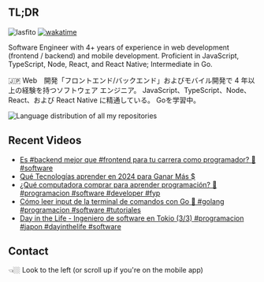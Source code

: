 
## TL;DR 　

<img src="https://komarev.com/ghpvc/?username=lasfito&label=Profile%20views&color=0e75b6&style=flat" alt="lasfito" />  [![wakatime](https://wakatime.com/badge/user/5f64052e-88c6-4b16-a87a-e9f52142e69a.svg)](https://wakatime.com/@5f64052e-88c6-4b16-a87a-e9f52142e69a)

Software Engineer with 4+ years of experience in web development (frontend / backend) and mobile development. Proficient in JavaScript, TypeScript, Node, React, and React Native; Intermediate in Go. 

🇯🇵 Web　開発「フロントエンド/バックエンド」およびモバイル開発で 4 年以上の経験を持つソフトウェア エンジニア。 JavaScript、TypeScript、Node、React、および React Native に精通している。 Goを学習中。

<img align="center" src="https://github-readme-stats-6vqzxcuwk-lasfito.vercel.app/api/top-langs?username=lasfito&show_icons=true&locale=es&layout=compact&langs_count=8&theme=nord&custom_title=All+of+my+repositories" alt="Language distribution of all my repositories" /> 

## Recent Videos
<!-- BLOG-POST-LIST:START -->
- [Es #backend mejor que #frontend para tu carrera como programador? 🤔 #software](https://www.youtube.com/watch?v=9bOVLs1fM8I)
- [Qué Tecnologías aprender en 2024 para Ganar Más $](https://www.youtube.com/watch?v=_d94GgVoRgM)
- [¿Qué computadora comprar para aprender programación? 🤔 #programacion #software #developer #fyp](https://www.youtube.com/watch?v=f6-Uwfz0PqA)
- [Cómo leer input de la terminal de comandos con Go 🤔 #golang #programacion #software #tutoriales](https://www.youtube.com/watch?v=vS_UrzfMLb4)
- [Day in the Life - Ingeniero de software en Tokio &lpar;3/3&rpar; #programacion #japon #dayinthelife #software](https://www.youtube.com/watch?v=IaUdSfy6IY8)
<!-- BLOG-POST-LIST:END -->

## Contact

👈🏼 Look to the left (or scroll up if you're on the mobile app)









  
